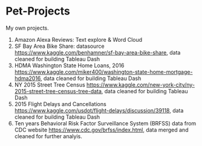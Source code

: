 # Pet-Projects
My own projects.
1. Amazon Alexa Reviews: Text explore & Word Cloud
2. SF Bay Area Bike Share: datasource https://www.kaggle.com/benhamner/sf-bay-area-bike-share, data cleaned for building Tableau Dash
4. HDMA Washington State Home Loans, 2016 https://www.kaggle.com/miker400/washington-state-home-mortgage-hdma2016, data cleaned for building Tableau Dash
5. NY 2015 Street Tree Census https://www.kaggle.com/new-york-city/ny-2015-street-tree-census-tree-data, data cleaned for building Tableau Dash
5. 2015 Flight Delays and Cancellations https://www.kaggle.com/usdot/flight-delays/discussion/39118, data cleaned for building Tableau Dash
6. Ten years Behavioral Risk Factor Surveillance System (BRFSS) data from CDC website https://www.cdc.gov/brfss/index.html, data merged and cleaned for further analyis.
